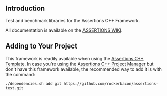 ## Introduction

Test and benchmark libraries for the Assertions C++ Framework.

All documentation is available on the [ASSERTIONS WIKI](https://github.com/rockerbacon/assertions/wiki/Automated-Testing).

## Adding to Your Project

This framework is readily available when using the [Assertions C++ Template](https://github.com/rockerbacon/assertions-template). In case you're using the [Assertions C++ Project Manager](https://github.com/rockerbacon/assertions) but don't have this framework available, the recommended way to add it is with the command:

```
./dependencies.sh add git https://github.com/rockerbacon/assertions-test.git
```
